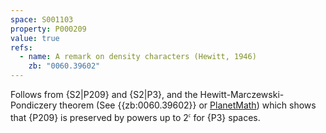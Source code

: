 ```yaml
---
space: S001103
property: P000209
value: true
refs:
  - name: A remark on density characters (Hewitt, 1946)
    zb: "0060.39602"
---
```


Follows from {S2|P209}
and {S2|P3},
and the Hewitt-Marczewski-Pondiczery theorem (See {{zb:0060.39602}} or 
[PlanetMath](<https://planetmath.org/HewittMarczewskiPondiczeryTheorem>))
which shows that {P209} is preserved by
powers up to $2^{\mathfrak c}$ for {P3} spaces.

